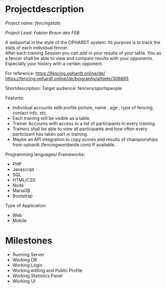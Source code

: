 # Projectdescription
*Project name: fencingstats*

*Project Lead: Fabian Braun aka FEB*

A webportal in the style of the OPHARDT system.
Its purpose is to track the stats of each individual fencer.  
After each training Session you can add in your results of your table.
You as a fencer shall be able to view and compare results with your opponents.
Especially your history with a certain opponent. 

For reference:
https://fencing.ophardt.online/de/
https://fencing.ophardt.online/de/biography/athlete/308665

Shortdescription:
Target audience: fencers/sportspeople


Features: 
* Individual accounts with profile picture, name , age , type of fencing, contact info, etc.
* Each training will be visible as a table.
* Trainer Accounts with access to a list of participants in every training.
* Trainers shall be able to view all participants and how often every participant has taken part in training.
* Maybe an API integration to copy scores and results of championships from ophardt.(fencingworldwide.com) If available.


Programming languages/ Frameworks:
* PHP
* Javascript
* SQL
* HTML/CSS
* Node
* MariaDB
* Bootstrap


Type of Application:
* Web
* Mobile

# Milestones
* Running Server
* Working DB
* Working Login
* Working editing and Public Profile
* Working Statistics Panel
* Working UI